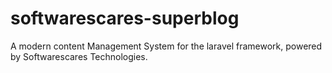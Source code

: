 # softwarescares-superblog
 A modern content Management System for the laravel framework, powered by Softwarescares Technologies.
